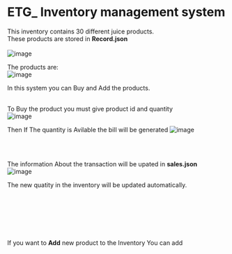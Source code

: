 # ETG_ Inventory management system

This inventory contains 30 different juice products.<br /> 
These products are stored in **Record.json** <br /> <br />
![image](https://user-images.githubusercontent.com/59435891/131967995-7e202f2a-f795-4be3-b84a-8692055a43d1.png)

The products are:<br /> 
![image](https://user-images.githubusercontent.com/59435891/131968110-106977fa-468c-4b42-902b-69c3bdbb80b5.png)



In this system you can Buy and Add the products.<br /> <br />

To Buy the product you must give product id and quantity <br />
![image](https://user-images.githubusercontent.com/59435891/131968448-69117572-9e5e-4163-9bd2-d9a5ab1690da.png)

Then If The quantity is Avilable the bill will be generated
![image](https://user-images.githubusercontent.com/59435891/131968776-895b6756-61a1-4a19-a330-fa709c7cc5d5.png)

<br /><br />

The information About the transaction will be upated in **sales.json**<br /> 
![image](https://user-images.githubusercontent.com/59435891/131968191-268fe00a-142d-4407-b85d-942943d59173.png)

The new quatity in the inventory will be updated automatically.<br /> <br /> <br /> <br /> <br /> <br /> <br /> 


If you want to **Add** new product to the Inventory You can add 


